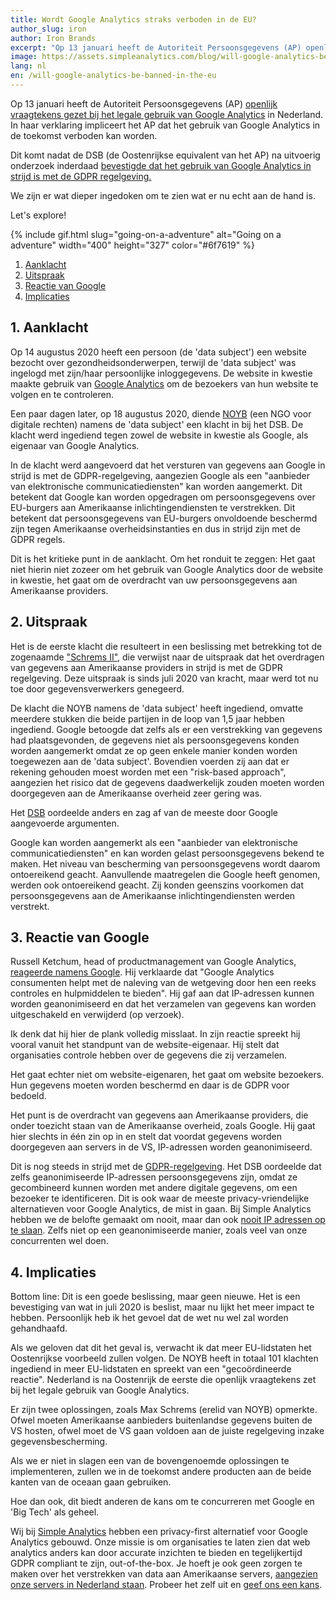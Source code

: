 ```yaml
---
title: Wordt Google Analytics straks verboden in de EU?
author_slug: iron
author: Iron Brands
excerpt: "Op 13 januari heeft de Autoriteit Persoonsgegevens (AP) openlijk vraagtekens gezet bij het legale gebruik van Google Analytics in Nederland. In haar verklaring impliceerde het AP dat het gebruik van Google Analytics in de toekomst verboden kan worden. In dit artikel gaan we hier dieper op in."
image: https://assets.simpleanalytics.com/blog/will-google-analytics-be-banned-in-the-eu/social.png
lang: nl
en: /will-google-analytics-be-banned-in-the-eu
---
```


Op 13 januari heeft de Autoriteit Persoonsgegevens (AP) [openlijk vraagtekens gezet bij het legale gebruik van Google Analytics](https://autoriteitpersoonsgegevens.nl/nl/onderwerpen/internet-telefoon-tv-en-post/cookies#hoe-kan-ik-bij-google-analytics-de-privacy-van-mijn-websitebezoekers-beschermen-4898) in Nederland. In haar verklaring impliceert het AP dat het gebruik van Google Analytics in de toekomst verboden kan worden.

Dit komt nadat de DSB (de Oostenrijkse equivalent van het AP) na uitvoerig onderzoek inderdaad [bevestigde dat het gebruik van Google Analytics in strijd is met de GDPR regelgeving. ](https://noyb.eu/en/austrian-dsb-eu-us-data-transfers-google-analytics-illegal)

We zijn er wat dieper ingedoken om te zien wat er nu echt aan de hand is.

Let's explore!

{% include gif.html slug="going-on-a-adventure" alt="Going on a adventure" width="400" height="327" color="#6f7619" %}

1.  [Aanklacht](#1-aanklacht)
2.  [Uitspraak](#2-uitspraak)
3.  [Reactie van Google](#3-reactie-van-google)
4.  [Implicaties](#4-implicaties)

## 1. Aanklacht

Op 14 augustus 2020 heeft een persoon (de 'data subject') een website bezocht over gezondheidsonderwerpen, terwijl de 'data subject' was ingelogd met zijn/haar persoonlijke inloggegevens. De website in kwestie maakte gebruik van [Google Analytics](https://analytics.google.com/analytics/web/) om de bezoekers van hun website te volgen en te controleren.

Een paar dagen later, op 18 augustus 2020, diende [NOYB](https://noyb.eu/en) (een NGO voor digitale rechten) namens de 'data subject' een klacht in bij het DSB. De klacht werd ingediend tegen zowel de website in kwestie als Google, als eigenaar van Google Analytics.

In de klacht werd aangevoerd dat het versturen van gegevens aan Google in strijd is met de GDPR-regelgeving, aangezien Google als een "aanbieder van elektronische communicatiediensten" kan worden aangemerkt. Dit betekent dat Google kan worden opgedragen om persoonsgegevens over EU-burgers aan Amerikaanse inlichtingendiensten te verstrekken. Dit betekent dat persoonsgegevens van EU-burgers onvoldoende beschermd zijn tegen Amerikaanse overheidsinstanties en dus in strijd zijn met de GDPR regels.

Dit is het kritieke punt in de aanklacht. Om het ronduit te zeggen: Het gaat niet hierin niet zozeer om het gebruik van Google Analytics door de website in kwestie, het gaat om de overdracht van uw persoonsgegevens aan Amerikaanse providers.

## 2. Uitspraak

Het is de eerste klacht die resulteert in een beslissing met betrekking tot de zogenaamde ["Schrems II"](https://iapp.org/news/a/the-schrems-ii-decision-eu-us-data-transfers-in-question/), die verwijst naar de uitspraak dat het overdragen van gegevens aan Amerikaanse providers in strijd is met de GDPR regelgeving. Deze uitspraak is sinds juli 2020 van kracht, maar werd tot nu toe door gegevensverwerkers genegeerd.

De klacht die NOYB namens de 'data subject' heeft ingediend, omvatte meerdere stukken die beide partijen in de loop van 1,5 jaar hebben ingediend. Google betoogde dat zelfs als er een verstrekking van gegevens had plaatsgevonden, de gegevens niet als persoonsgegevens konden worden aangemerkt omdat ze op geen enkele manier konden worden toegewezen aan de 'data subject'. Bovendien voerden zij aan dat er rekening gehouden moest worden met een "risk-based approach", aangezien het risico dat de gegevens daadwerkelijk zouden moeten worden doorgegeven aan de Amerikaanse overheid zeer gering was.

Het [DSB](https://www.data-protection-authority.gv.at/) oordeelde anders en zag af van de meeste door Google aangevoerde argumenten.

Google kan worden aangemerkt als een "aanbieder van elektronische communicatiediensten" en kan worden gelast persoonsgegevens bekend te maken. Het niveau van bescherming van persoonsgegevens wordt daarom ontoereikend geacht. Aanvullende maatregelen die Google heeft genomen, werden ook ontoereikend geacht. Zij konden geenszins voorkomen dat persoonsgegevens aan de Amerikaanse inlichtingendiensten werden verstrekt.

## 3. Reactie van Google

Russell Ketchum, head of productmanagement van Google Analytics, [reageerde namens Google](https://blog.google/around-the-globe/google-europe/google-analytics-facts/). Hij verklaarde dat "Google Analytics consumenten helpt met de naleving van de wetgeving door hen een reeks controles en hulpmiddelen te bieden". Hij gaf aan dat IP-adressen kunnen worden geanonimiseerd en dat het verzamelen van gegevens kan worden uitgeschakeld en verwijderd (op verzoek).

Ik denk dat hij hier de plank volledig misslaat. In zijn reactie spreekt hij vooral vanuit het standpunt van de website-eigenaar. Hij stelt dat organisaties controle hebben over de gegevens die zij verzamelen.

Het gaat echter niet om website-eigenaren, het gaat om website bezoekers. Hun gegevens moeten worden beschermd en daar is de GDPR voor bedoeld.

Het punt is de overdracht van gegevens aan Amerikaanse providers, die onder toezicht staan van de Amerikaanse overheid, zoals Google. Hij gaat hier slechts in één zin op in en stelt dat voordat gegevens worden doorgegeven aan servers in de VS, IP-adressen worden geanonimiseerd.

Dit is nog steeds in strijd met de [GDPR-regelgeving](https://lawspeed.com/gdpr-transfers-of-data-to-the-united-states/). Het DSB oordeelde dat zelfs geanonimiseerde IP-adressen persoonsgegevens zijn, omdat ze gecombineerd kunnen worden met andere digitale gegevens, om een bezoeker te identificeren. Dit is ook waar de meeste privacy-vriendelijke alternatieven voor Google Analytics, de mist in gaan. Bij Simple Analytics hebben we de belofte gemaakt om nooit, maar dan ook [nooit IP adressen op te slaan](https://docs.simpleanalytics.com/what-we-collect). Zelfs niet op een geanonimiseerde manier, zoals veel van onze concurrenten wel doen.

## 4. Implicaties

Bottom line: Dit is een goede beslissing, maar geen nieuwe. Het is een bevestiging van wat in juli 2020 is beslist, maar nu lijkt het meer impact te hebben. Persoonlijk heb ik het gevoel dat de wet nu wel zal worden gehandhaafd.

Als we geloven dat dit het geval is, verwacht ik dat meer EU-lidstaten het Oostenrijkse voorbeeld zullen volgen. De NOYB heeft in totaal 101 klachten ingediend in meer EU-lidstaten en spreekt van een "gecoördineerde reactie". Nederland is na Oostenrijk de eerste die openlijk vraagtekens zet bij het legale gebruik van Google Analytics.

Er zijn twee oplossingen, zoals Max Schrems (erelid van NOYB) opmerkte. Ofwel moeten Amerikaanse aanbieders buitenlandse gegevens buiten de VS hosten, ofwel moet de VS gaan voldoen aan de juiste regelgeving inzake gegevensbescherming.

Als we er niet in slagen een van de bovengenoemde oplossingen te implementeren, zullen we in de toekomst andere producten aan de beide kanten van de oceaan gaan gebruiken.

Hoe dan ook, dit biedt anderen de kans om te concurreren met Google en 'Big Tech' als geheel.

Wij bij [Simple Analytics](https://simpleanalytics.com/) hebben een privacy-first alternatief voor Google Analytics gebouwd. Onze missie is om organisaties te laten zien dat web analytics anders kan door accurate inzichten te bieden en tegelijkertijd GDPR compliant te zijn, out-of-the-box. Je hoeft je ook geen zorgen te maken over het verstrekken van data aan Amerikaanse servers, [aangezien onze servers in Nederland staan](https://docs.simpleanalytics.com/locations). Probeer het zelf uit en [geef ons een kans](https://simpleanalytics.com/welcome).

